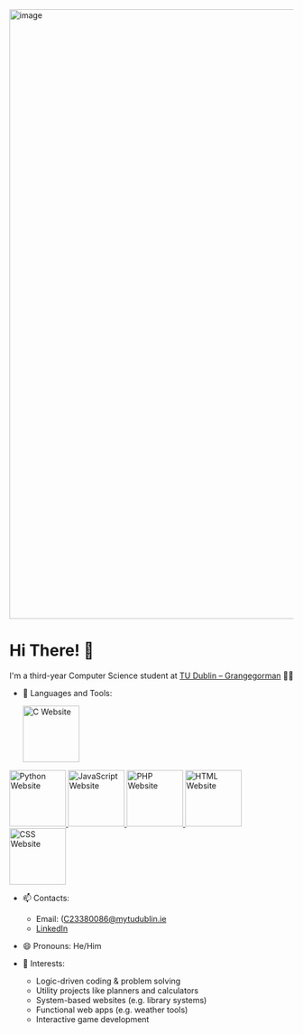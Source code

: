 <img width="1920" height="1080" alt="image" src="https://github.com/user-attachments/assets/4350b660-3ce4-4eae-80eb-18def8576848" />

# Hi There! 👋 

I'm a third-year Computer Science student at [TU Dublin – Grangegorman](https://www.tudublin.ie/explore/our-campuses/grangegorman/) 👨‍💻

- 🌱 Languages and Tools:
  
  <a href="https://www.learn-c.org/">
  <img src="https://raw.githubusercontent.com/username/repo/branch/path-to-image.png" alt="C Website" width="100" />
</a>

<a href="https://www.python.org/">
  <img src="https://upload.wikimedia.org/wikipedia/commons/thumb/c/c3/Python-logo-notext.svg/1200px-Python-logo-notext.svg.png" alt="Python Website" width="100" />
</a>

<a href="https://developer.mozilla.org/en-US/docs/Web/JavaScript">
  <img src="https://upload.wikimedia.org/wikipedia/commons/6/6a/JavaScript-logo.png" alt="JavaScript Website" width="100" />
</a>

<a href="https://www.php.net/manual-lookup.php?pattern=https%3A%2F%2Fwww.java.com%2Fen%2F&lang=en&scope=404quickref">
  <img src="https://upload.wikimedia.org/wikipedia/commons/thumb/2/27/PHP-logo.svg/2560px-PHP-logo.svg.png" alt="PHP Website" width="100" />
</a>

<a href="https://www.w3schools.com/html/">
  <img src="https://upload.wikimedia.org/wikipedia/commons/thumb/6/61/HTML5_logo_and_wordmark.svg/1024px-HTML5_logo_and_wordmark.svg.png" alt="HTML Website" width="100" />
</a>

<a href="https://www.w3schools.com/css/">
  <img src="https://upload.wikimedia.org/wikipedia/commons/d/d5/CSS3_logo_and_wordmark.svg" alt="CSS Website" width="100" />
</a>

  
  
- 📫 Contacts:
  - Email: (C23380086@mytudublin.ie
  - [LinkedIn](https://www.linkedin.com/in/john-patacsil-5a66602b4/)
    
- 😄 Pronouns: He/Him

- 🎯 Interests:
  - Logic-driven coding & problem solving
  - Utility projects like planners and calculators
  - System-based websites (e.g. library systems)
  - Functional web apps (e.g. weather tools)
  - Interactive game development
